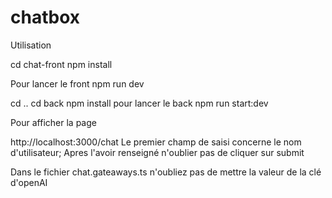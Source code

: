 # chatbox
Utilisation

cd chat-front npm install

Pour lancer le front npm run dev

cd .. cd back npm install pour lancer le back npm run start:dev

Pour afficher la page

http://localhost:3000/chat
Le premier champ de saisi concerne le nom d'utilisateur; Apres l'avoir renseigné n'oublier pas de cliquer sur submit

Dans le fichier chat.gateaways.ts n'oubliez pas de mettre la valeur de la clé d'openAI
